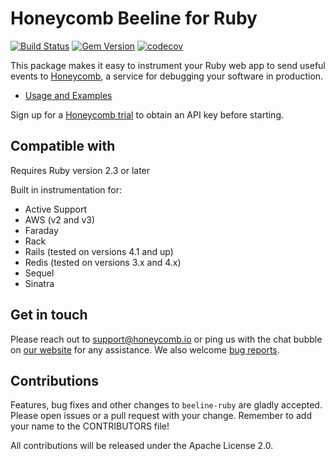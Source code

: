 # Honeycomb Beeline for Ruby

[![Build Status](https://circleci.com/gh/honeycombio/beeline-ruby.svg?style=svg)](https://circleci.com/gh/honeycombio/beeline-ruby)
[![Gem Version](https://badge.fury.io/rb/honeycomb-beeline.svg)](https://badge.fury.io/rb/honeycomb-beeline)
[![codecov](https://codecov.io/gh/honeycombio/beeline-ruby/branch/main/graph/badge.svg)](https://codecov.io/gh/honeycombio/beeline-ruby)

This package makes it easy to instrument your Ruby web app to send useful events to [Honeycomb](https://www.honeycomb.io), a service for debugging your software in production.
- [Usage and Examples](https://docs.honeycomb.io/getting-data-in/beelines/ruby-beeline/)

Sign up for a [Honeycomb
trial](https://ui.honeycomb.io/signup) to obtain an API key before starting.

## Compatible with

Requires Ruby version 2.3 or later

Built in instrumentation for:

- Active Support
- AWS (v2 and v3)
- Faraday
- Rack
- Rails (tested on versions 4.1 and up)
- Redis (tested on versions 3.x and 4.x)
- Sequel
- Sinatra

## Get in touch

Please reach out to [support@honeycomb.io](mailto:support@honeycomb.io) or ping
us with the chat bubble on [our website](https://www.honeycomb.io) for any
assistance. We also welcome [bug reports](https://github.com/honeycombio/beeline-ruby/issues).

## Contributions

Features, bug fixes and other changes to `beeline-ruby` are gladly accepted. Please
open issues or a pull request with your change. Remember to add your name to the
CONTRIBUTORS file!

All contributions will be released under the Apache License 2.0.
